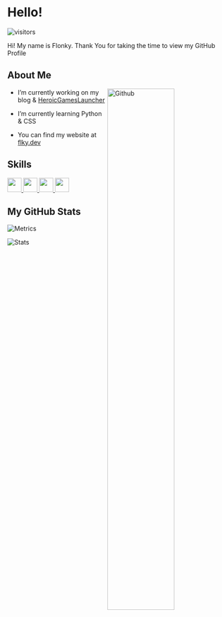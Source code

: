 <h1> Hello! </h1>
<p align='center'>

![visitors](https://visitor-badge.glitch.me/badge?page_id=Flonky.Flonky)

</p>
<div size='20px'> Hi! My name is Flonky. Thank You for taking the time to view my GitHub Profile
</div>

<h2> About Me </h2>

<img width="55%" align="right" alt="Github" src="https://raw.githubusercontent.com/onimur/.github/master/.resources/git-header.svg" />


- I’m currently working on my blog & [HeroicGamesLauncher](https://github.com/Heroic-Games-Launcher/HeroicGamesLauncher)

- I’m currently learning Python & CSS 

- You can find my website at [flky.dev](https://flky.dev)

<h2> Skills </h2>
<a href= https://github.com/Flonky?tab=repositories&q=&type=&language=python&sort= > <img width ='32px' src ='https://raw.githubusercontent.com/rahulbanerjee26/githubAboutMeGenerator/main/icons/python.svg'> </a>
<a href= https://github.com/Flonky?tab=repositories&q=&type=&language=linux&sort= > <img width ='32px' src ='https://raw.githubusercontent.com/rahulbanerjee26/githubAboutMeGenerator/main/icons/linux.svg'> </a>
<a href= https://github.com/Flonky?tab=repositories&q=&type=&language=bash&sort= > <img width ='32px' src ='https://raw.githubusercontent.com/rahulbanerjee26/githubAboutMeGenerator/main/icons/bash.svg'> </a>
<a href= https://github.com/Flonky?tab=repositories&q=&type=&language=firebase&sort= > <img width ='32px' src ='https://raw.githubusercontent.com/rahulbanerjee26/githubAboutMeGenerator/main/icons/firebase.svg'> </a>


<h2> My GitHub Stats </h2>

![Metrics](https://metrics.lecoq.io/Flonky?template=classic&isocalendar=1&gists=1&repositories=1&languages=1&achievements=1&repositories=100&repositories.batch=100&repositories.forks=false&repositories.affiliations=owner&isocalendar.duration=full-year&languages.limit=8&languages.sections=most-used&languages.colors=github&languages.threshold=0%25&languages.indepth=false&languages.categories=markup%2C%20programming&languages.recent.categories=markup%2C%20programming&languages.recent.load=300&languages.recent.days=14&achievements.threshold=C&achievements.secrets=true&achievements.display=detailed&achievements.limit=0&repositories.featured=Heroic-Games-Launcher%2FHeroicGamesLauncher&config.timezone=UTC)

![Stats](https://github-readme-stats.vercel.app/api/?username=Flonky&count_private=true&theme=github_dark&showicons=true)
